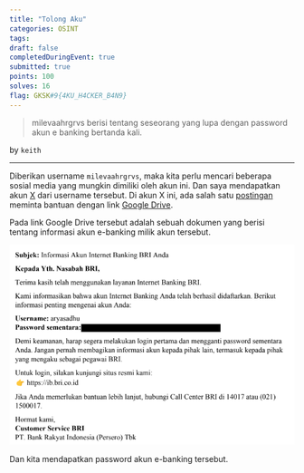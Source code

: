```yaml
---
title: "Tolong Aku"
categories: OSINT
tags: 
draft: false
completedDuringEvent: true
submitted: true
points: 100
solves: 16
flag: GKSK#9{4KU_H4CKER_B4N9}
---
```

> milevaahrgrvs berisi tentang seseorang yang lupa dengan password akun e banking bertanda kali.

by `keith`

---

Diberikan username `milevaahrgrvs`, maka kita perlu mencari beberapa sosial media yang mungkin dimiliki oleh akun ini. Dan saya mendapatkan akun [X](https://x.com/milevaahrgrvs) dari username tersebut. Di akun X ini, ada salah satu [postingan](https://x.com/milevaahrgrvs/status/1924830027516158006) meminta bantuan dengan link [Google Drive](https://t.co/wjWG0UT6Z6).

Pada link Google Drive tersebut adalah sebuah dokumen yang berisi tentang informasi akun e-banking milik akun tersebut.

![alt text](image.png)

Dan kita mendapatkan password akun e-banking tersebut.
